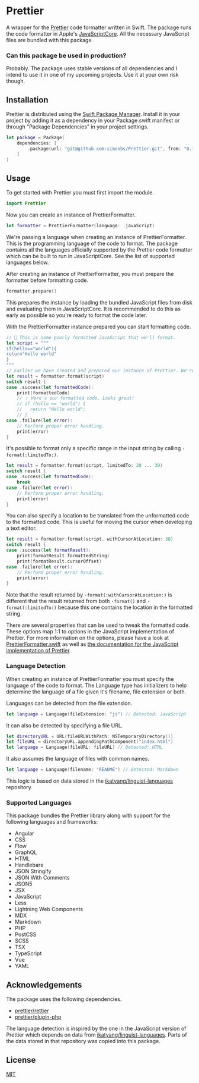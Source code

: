 # Prettier

A wrapper for the [Prettier](https://prettier.io) code formatter written in Swift.
The package runs the code formatter in Apple's [JavaScriptCore](https://developer.apple.com/documentation/javascriptcore).
All the necessary JavaScript files are bundled with this package.

### Can this package be used in production?

Probably. The package uses stable versions of all dependencies and I intend to use it in one of my upcoming projects. Use it at your own risk though.

## Installation

Prettier is distributed using the [Swift Package Manager](https://www.swift.org/package-manager/). Install it in your project by adding it as a dependency in your Package.swift manifest or through "Package Dependencies" in your project settings.

```swift
let package = Package(
    dependencies: [
        .package(url: "git@github.com:simonbs/Prettier.git", from: "0.1.0")
    ]
)
```

## Usage

To get started with Prettier you must first import the module.

```swift
import Prettier
```

Now you can create an instance of PrettierFormatter.

```swift
let formatter = PrettierFormatter(language: .javaScript)
```

We're passing a language when creating an instance of PrettierFormatter. This is the programming language of the code to format.
The package contains all the languages officially supported by the Prettier code formatter which can be built to run in JavaScriptCore.
See the list of supported languages below.

After creating an instance of PrettierFormatter, you must prepare the formatter before formatting code.

```swift
formatter.prepare()
```

This prepares the instance by loading the bundled JavaScript files from disk and evaluating them in JavaScriptCore.
It is recommended to do this as early as possible so you're ready to format the code later.

With the PrettierFormatter instance prepared you can start formatting code.

```swift
// 💩 This is some poorly formatted JavaScript that we'll format.
let script = """
if(hello=="world"){
return"Hello world"
}
"""
// Earlier we have created and prepared our instance of Prettier. We're ready to format the JavaScript code.
let result = formatter.format(script)
switch result {
case .success(let formattedCode):
    print(formattedCode)
    // ✨ Here's our formatted code. Looks great!
    // if (hello == "world") {
    //   return "Hello world";
    // }
case .failure(let error):
    // Perform proper error handling.
    print(error)
}
```

It's possible to format only a specific range in the input string by calling `-format(:limitedTo:)`.

```swift
let result = formatter.format(script, limitedTo: 20 ... 39)
switch result {
case .success(let formattedCode):
    break
case .failure(let error):
    // Perform proper error handling.
    print(error)
}
```

You can also specify a location to be translated from the unformatted code to the formatted code.
This is useful for moving the cursor when developing a text editor.

```swift
let result = formatter.format(script, withCursorAtLocation: 38)
switch result {
case .success(let formatResult):
    print(formatResult.formattedString)
    print(formatResult.cursorOffset)
case .failure(let error):
    // Perform proper error handling.
    print(error)
}
```

Note that the result returned by `-format(:withCursorAtLocation:)` is different that the result returned
from both `-format()` and `-format(:limitedTo:)` because this one contains the location in the formatted string.

There are several properties that can be used to tweak the formatted code. These options map 1:1 to options in the JavaScript implementation of Prettier.
For more information on the options, please have a look at [PrettierFormatter.swift](https://github.com/simonbs/Prettier/blob/main/Sources/Prettier/PrettierFormatter.swift) as well as [the documentation for the JavaScript implementation of Prettier](https://prettier.io/docs/en/options.html).

### Language Detection

When creating an instance of PrettierFormatter you must specify the language of the code to format.
The Language type has initializers to help determine the language of a file given it's filename, file extension or both.

Languages can be detected from the file extension.

```swift
let language = Language(fileExtension: "js") // Detected: JavaScript
```

It can also be detected by specifying a file URL.

```swift
let directoryURL = URL(fileURLWithPath: NSTemporaryDirectory())
let fileURL = directoryURL.appendingPathComponent("index.html")
let language = Language(fileURL: fileURL) // Detected: HTML
```

It also assumes the language of files with common names.

```swift
let language = Language(filename: "README") // Detected: Markdown
```

This logic is based on data stored in the [ikatyang/linguist-languages](https://github.com/ikatyang/linguist-languages) repository.

### Supported Languages

This package bundles the Prettier library along with support for the following languages and frameworks:

- Angular
- CSS
- Flow
- GraphQL
- HTML
- Handlebars
- JSON Stringify
- JSON With Comments
- JSON5
- JSX
- JavaScript
- Less
- Lightning Web Components
- MDX
- Markdown
- PHP
- PostCSS
- SCSS
- TSX
- TypeScript
- Vue
- YAML

## Acknowledgements

The package uses the following dependencies.

- [prettier/rettier](https://github.com/prettier/prettier)
- [prettier/plugin-php](https://github.com/prettier/plugin-php)

The language detection is inspired by the one in the JavaScript version of Prettier which depends on data from [ikatyang/linguist-languages](https://github.com/ikatyang/linguist-languages). Parts of the data stored in that repository was copied into this package.

## License

[MIT](https://github.com/simonbs/Prettier/blob/main/LICENSE)
